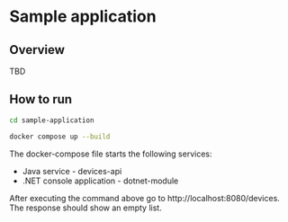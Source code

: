# Sample application

## Overview

TBD

## How to run

```bash
cd sample-application

docker compose up --build

```

The docker-compose file starts the following services:

- Java service - devices-api
- .NET console application - dotnet-module 


After executing the command above go to http://localhost:8080/devices. The response should show an empty list.